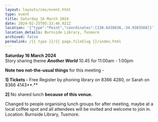 ```yaml
---
layout: layouts/cms/event.html
type: event
title: Saturday 16 March 2024
date: 2024-02-25T05:33:46.021Z
location: '{"type":"Point","coordinates":[138.6430636,-34.9383568]}'
location_details: Burnside Library, Tusmore
archived: false
permalink: /{{ type }}/{{ page.fileSlug }}/index.html
---
```

**Saturday 16 March 2024**\
Story sharing theme ***Another World*** 10.45 for 11:00am - 1:00pm

**Note two not-the-usual things** for this meeting -


**1] Tickets -** Free  Register by phoning library on 8366 4280, or Sarah on 8366 4143**.** 


**2]** No shared lunch **because of this venue.** 

Changed to people organising lunch groups for after meeting, maybe at a local coffee spot and all attendees will be invited and welcome to join in. 
Location: Burnside Library, Tusmore.